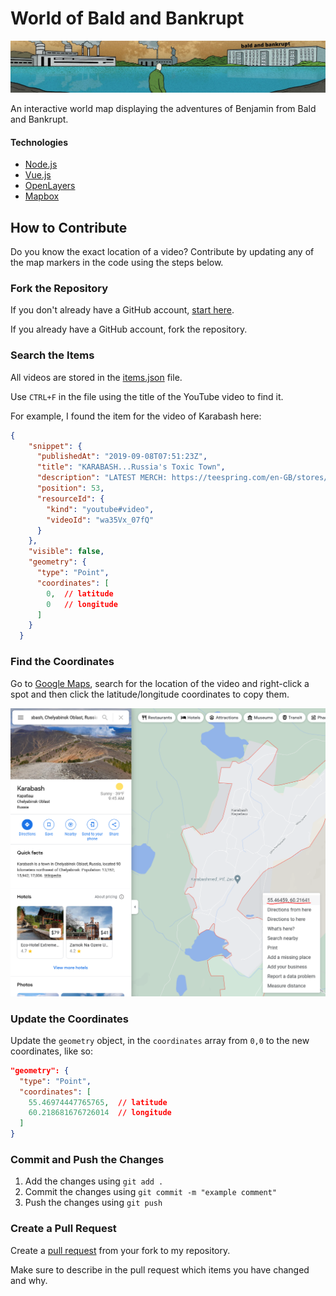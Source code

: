 # World of Bald and Bankrupt
![Banner](src/assets/banner-thin.jpg)

An interactive world map displaying the adventures of Benjamin from Bald and Bankrupt.

#### Technologies
- [Node.js](https://nodejs.org/en/)
- [Vue.js](https://vuejs.org/)
- [OpenLayers](https://openlayers.org/)
- [Mapbox](https://www.mapbox.com/)

## How to Contribute
Do you know the exact location of a video? Contribute by updating any of the map markers in the code using the steps below.

### Fork the Repository
If you don't already have a GitHub account, [start here](https://github.com/signup).

If you already have a GitHub account, fork the repository.

### Search the Items
All videos are stored in the [items.json](src/assets/items.json) file.

Use `CTRL+F` in the file using the title of the YouTube video to find it.

For example, I found the item for the video of Karabash here:
```json
{
    "snippet": {
      "publishedAt": "2019-09-08T07:51:23Z",
      "title": "KARABASH...Russia's Toxic Town",
      "description": "LATEST MERCH: https://teespring.com/en-GB/stores/bald-and-bankrupt\n🇷🇺 Not long ago the town of Karabash was declared Russia's most toxic town due got the heavy pollutants that a mining plant was pumping into the air over the region. \n\nAnd so with my friend Roman from the popular YouTube channel NFKRZ we decided to visit the town and see for ourselves just how life was progressing there. \n\nJoin us on the road to Karabash...",
      "position": 53,
      "resourceId": {
        "kind": "youtube#video",
        "videoId": "wa35Vx_07fQ"
      }
    },
    "visible": false,
    "geometry": {
      "type": "Point",
      "coordinates": [
        0,  // latitude
        0   // longitude
      ]
    }
  }
```

### Find the Coordinates
Go to [Google Maps](https://www.google.com/maps), search for the location of the video and right-click a spot and then click the latitude/longitude coordinates to copy them.

![Example](src/assets/coordinates.PNG)

### Update the Coordinates
Update the `geometry` object, in the `coordinates` array from `0,0` to the new coordinates, like so:
```json
"geometry": {
  "type": "Point",
  "coordinates": [
    55.46974447765765,  // latitude
    60.218681676726014  // longitude
  ]
}
```

### Commit and Push the Changes
1. Add the changes using `git add .`
1. Commit the changes using `git commit -m "example comment"`
1. Push the changes using `git push`

### Create a Pull Request
Create a [pull request](https://github.com/kalyncoose/world-of-bald/pulls) from your fork to my repository.

Make sure to describe in the pull request which items you have changed and why.